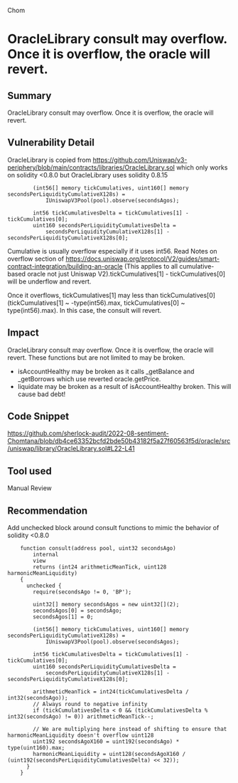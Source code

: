 Chom
# OracleLibrary consult may overflow. Once it is overflow, the oracle will revert.

## Summary
OracleLibrary consult may overflow. Once it is overflow, the oracle will revert.

## Vulnerability Detail
OracleLibrary is copied from https://github.com/Uniswap/v3-periphery/blob/main/contracts/libraries/OracleLibrary.sol which only works on solidity <0.8.0 but OracleLibrary uses solidity 0.8.15

```solidity
        (int56[] memory tickCumulatives, uint160[] memory secondsPerLiquidityCumulativeX128s) =
            IUniswapV3Pool(pool).observe(secondsAgos);

        int56 tickCumulativesDelta = tickCumulatives[1] - tickCumulatives[0];
        uint160 secondsPerLiquidityCumulativesDelta =
            secondsPerLiquidityCumulativeX128s[1] - secondsPerLiquidityCumulativeX128s[0];
```

Cumulative is usually overflow especially if it uses int56. Read Notes on overflow section of https://docs.uniswap.org/protocol/V2/guides/smart-contract-integration/building-an-oracle (This applies to all cumulative-based oracle not just Uniswap V2).tickCumulatives[1] - tickCumulatives[0] will be underflow and revert.

Once it overflows, tickCumulatives[1] may less than tickCumulatives[0] (tickCumulatives[1] ~ -type(int56).max, tickCumulatives[0] ~ type(int56).max). In this case, the consult will revert.

## Impact
OracleLibrary consult may overflow. Once it is overflow, the oracle will revert. These functions but are not limited to may be broken.

- isAccountHealthy may be broken as it calls _getBalance and _getBorrows which use reverted oracle.getPrice.
- liquidate may be broken as a result of isAccountHealthy broken. This will cause bad debt!

## Code Snippet
https://github.com/sherlock-audit/2022-08-sentiment-Chomtana/blob/db4ce63352bcfd2bde50b43182f5a27f60563f5d/oracle/src/uniswap/library/OracleLibrary.sol#L22-L41

## Tool used

Manual Review

## Recommendation

Add unchecked block around consult functions to mimic the behavior of solidity <0.8.0

```solidity
    function consult(address pool, uint32 secondsAgo)
        internal
        view
        returns (int24 arithmeticMeanTick, uint128 harmonicMeanLiquidity)
    {
      unchecked {
        require(secondsAgo != 0, 'BP');

        uint32[] memory secondsAgos = new uint32[](2);
        secondsAgos[0] = secondsAgo;
        secondsAgos[1] = 0;

        (int56[] memory tickCumulatives, uint160[] memory secondsPerLiquidityCumulativeX128s) =
            IUniswapV3Pool(pool).observe(secondsAgos);

        int56 tickCumulativesDelta = tickCumulatives[1] - tickCumulatives[0];
        uint160 secondsPerLiquidityCumulativesDelta =
            secondsPerLiquidityCumulativeX128s[1] - secondsPerLiquidityCumulativeX128s[0];

        arithmeticMeanTick = int24(tickCumulativesDelta / int32(secondsAgo));
        // Always round to negative infinity
        if (tickCumulativesDelta < 0 && (tickCumulativesDelta % int32(secondsAgo) != 0)) arithmeticMeanTick--;

        // We are multiplying here instead of shifting to ensure that harmonicMeanLiquidity doesn't overflow uint128
        uint192 secondsAgoX160 = uint192(secondsAgo) * type(uint160).max;
        harmonicMeanLiquidity = uint128(secondsAgoX160 / (uint192(secondsPerLiquidityCumulativesDelta) << 32));
      }
    }
```